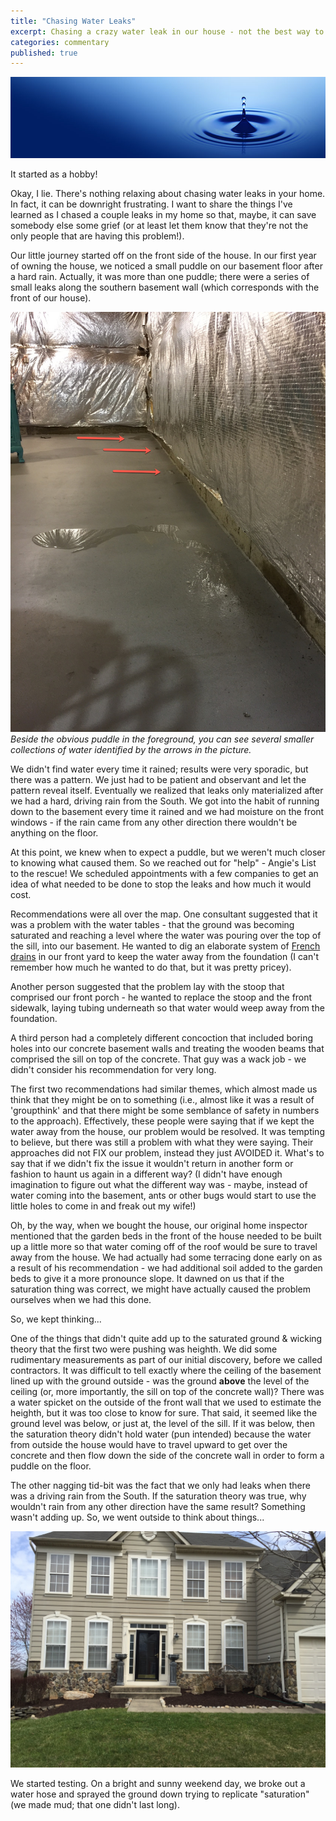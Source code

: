 ```yaml
---
title: "Chasing Water Leaks"
excerpt: Chasing a crazy water leak in our house - not the best way to spend a weekend (or a year!).
categories: commentary
published: true
---
```

!["Water Drip"](/images/water_drip.jpeg)

It started as a hobby! 

Okay, I lie. There's nothing relaxing about chasing water leaks in your home. In fact, it can be downright frustrating. I want to share the things I've learned as I chased a couple leaks in my home so that, maybe, it can save somebody else some grief (or at least let them know that they're not the only people that are having this problem!). 

Our little journey started off on the front side of the house. In our first year of owning the house, we noticed a small puddle on our basement floor after a hard rain. Actually, it was more than one puddle; there were a series of small leaks along the southern basement wall (which corresponds with the front of our house). 

!["basement floor"](/images/basement_floor.jpg) _Beside the obvious puddle in the foreground, you can see several smaller collections of water identified by the arrows in the picture._

We didn't find water every time it rained; results were very sporadic, but there was a pattern. We just had to be patient and observant and let the pattern reveal itself. Eventually we realized that leaks only materialized after we had a hard, driving rain from the South. We got into the habit of running down to the basement every time it rained and we had moisture on the front windows - if the rain came from any other direction there wouldn't be anything on the floor. 

At this point, we knew when to expect a puddle, but we weren't much closer to knowing what caused them. So we reached out for "help" - Angie's List to the rescue! We scheduled appointments with a few companies to get an idea of what needed to be done to stop the leaks and how much it would cost. 

Recommendations were all over the map. One consultant suggested that it was a problem with the water tables - that the ground was becoming saturated and reaching a level where the water was pouring over the top of the sill, into our basement. He wanted to dig an elaborate system of [French drains](https://en.wikipedia.org/wiki/French_drain) in our front yard to keep the water away from the foundation (I can't remember how much he wanted to do that, but it was pretty pricey). 

Another person suggested that the problem lay with the stoop that comprised our front porch - he wanted to replace the stoop and the front sidewalk, laying tubing underneath so that water would weep away from the foundation.  

A third person had a completely different concoction that included boring holes into our concrete basement walls and treating the wooden beams that comprised the sill on top of the concrete. That guy was a wack job - we didn't consider his recommendation for very long. 

The first two recommendations had similar themes, which almost made us think that they might be on to something (i.e., almost like it was a result of 'groupthink' and that there might be some semblance of safety in numbers to the approach). Effectively, these people were saying that if we kept the water away from the house, our problem would be resolved. It was tempting to believe, but there was still a problem with what they were saying. Their approaches did not FIX our problem, instead they just AVOIDED it. What's to say that if we didn't fix the issue it wouldn't return in another form or fashion to haunt us again in a different way? (I didn't have enough imagination to figure out what the different way was - maybe, instead of water coming into the basement, ants or other bugs would start to use the little holes to come in and freak out my wife!) 

Oh, by the way, when we bought the house, our original home inspector mentioned that the garden beds in the front of the house needed to be built up a little more so that water coming off of the roof would be sure to travel away from the house. We had actually had some terracing done early on as a result of his recommendation - we had additional soil added to the garden beds to give it a more pronounce slope. It dawned on us that if the saturation thing was correct, we might have actually caused the problem ourselves when we had this done.

So, we kept thinking... 

One of the things that didn't quite add up to the saturated ground & wicking theory that the first two were pushing was heighth. We did some rudimentary measurements as part of our initial discovery, before we called contractors. It was difficult to tell exactly where the ceiling of the basement lined up with the ground outside - was the ground __above__ the level of the ceiling (or, more importantly, the sill on top of the concrete wall)? There was a water spicket on the outside of the front wall that we used to estimate the heighth, but it was too close to know for sure. That said, it seemed like the ground level was below, or just at, the level of the sill. If it was below, then the saturation theory didn't hold water (pun intended) because the water from outside the house would have to travel upward to get over the concrete and then flow down the side of the concrete wall in order to form a puddle on the floor. 

The other nagging tid-bit was the fact that we only had leaks when there was a driving rain from the South. If the saturation theory was true, why wouldn't rain from any other direction have the same result? Something wasn't adding up. So, we went outside to think about things... 

!["Front of House"](/images/front_house.jpg)

We started testing. On a bright and sunny weekend day, we broke out a water hose and sprayed the ground down trying to replicate "saturation" (we made mud; that one didn't last long). 
